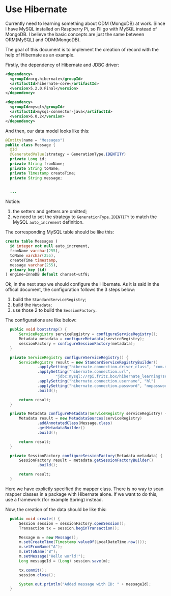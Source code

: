 # Use Hibernate

Currently need to learning something about ODM (MongoDB) at work. Since I have MySQL installed on Raspberry Pi, so I'll go with MySQL instead of MongoDB. I believe the basic concepts are just the same between ORM(MySQL) and ODM(MongoDB).

The goal of this document is to implement the creation of record with the help of Hibernate as an example.

Firstly, the dependency of Hibernate and JDBC driver:

  ```xml
<dependency>
    <groupId>org.hibernate</groupId>
    <artifactId>hibernate-core</artifactId>
    <version>5.2.0.Final</version>
</dependency>

<dependency>
    <groupId>mysql</groupId>
    <artifactId>mysql-connector-java</artifactId>
    <version>6.0.2</version>
</dependency>
  ```

And then, our data model looks like this:

  ```java
@Entity(name = "Messages")
public class Message {
    @Id
    @GeneratedValue(strategy = GenerationType.IDENTITY)
    private Long id;
    private String fromName;
    private String toName;
    private Timestamp createTime;
    private String message;

    
    ...
  ```

Notice:

  1. the setters and getters are omitted;
  2. we need to set the strategy to `GenerationType.IDENTITY` to match the MySQL `auto_increment` definition.

The corresponding MySQL table should be like this:

  ```sql
create table Messages (
    id integer not null auto_increment,
    fromName varchar(255),
    toName varchar(255),
    createTime timestamp,
    message varchar(255),
    primary key (id)
) engine=InnoDB default charset=utf8;
  ```

Ok, in the next step we should configure the Hibernate. As it is said in the offical document, the configuration follows the 3 steps below:

  1. build the `StandardServiceRegistry`;
  2. build the `Metadata`;
  3. use those 2 to build the `SessionFactory`.

The configurations are like below:

  ```java
    public void bootstrap() {
        ServiceRegistry serviceRegistry = configureServiceRegistry();
        Metadata metadata = configureMetadata(serviceRegistry);
        sessionFactory = configureSessionFactory(metadata);
    }

    private ServiceRegistry configureServiceRegistry() {
        ServiceRegistry result = new StandardServiceRegistryBuilder()
                .applySetting("hibernate.connection.driver_class", "com.mysql.cj.jdbc.Driver")
                .applySetting("hibernate.connection.url",
                        "jdbc:mysql://rpi.fritz.box/hibernate_learning?serverTimezone=UTC")
                .applySetting("hibernate.connection.username", "hl")
                .applySetting("hibernate.connection.password", "nopassword")
                .build();

        return result;
    }

    private Metadata configureMetadata(ServiceRegistry serviceRegistry) {
        Metadata result = new MetadataSources(serviceRegistry)
                .addAnnotatedClass(Message.class)
                .getMetadataBuilder()
                .build();

        return result;
    }

    private SessionFactory configureSessionFactory(Metadata metadata) {
        SessionFactory result = metadata.getSessionFactoryBuilder()
                .build();

        return result;
    }
  ```

Here we have explictly specified the mapper class. There is no way to scan mapper classes in a package with Hibernate alone. If we want to do this, use a framework (for example Spring) instead.

Now, the creation of the data should be like this:

  ```java
    public void create() {
        Session session = sessionFactory.openSession();
        Transaction tx = session.beginTransaction();

        Message m = new Message();
        m.setCreateTime(Timestamp.valueOf(LocalDateTime.now()));
        m.setFromName("A");
        m.setToName("B");
        m.setMessage("Hello world!");
        Long messageId = (Long) session.save(m);

        tx.commit();
        session.close();

        System.out.println("Added message with ID: " + messageId);
    }
  ```

